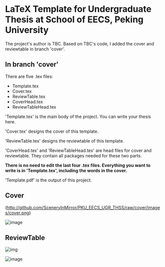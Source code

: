 # LaTeX Template for Undergraduate Thesis at School of EECS, Peking University

The project's author is TBC. Based on TBC's code, I added the cover and reviewtable in branch 'cover'.

## In branch 'cover'

There are five .tex files:

* Template.tex
* Cover.tex
* ReviewTable.tex
* CoverHead.tex
* ReviewTableHead.tex

'Template.tex' is the main body of the project. You can write your thesis here.

'Cover.tex' designs the cover of this template.

'ReviewTable.tex' designs the reviewtable of this template.

'CoverHead.tex' and 'ReviewTableHead.tex' are head files for cover and reviewtable. They contain all packages needed for these two parts.

**There is no need to edit the last four .tex files. Everything you want to write is in 'Template.tex', including the words in the cover.**

'Template.pdf' is the output of this project.

## Cover

(http://github.com/SceneryInMirror/PKU_EECS_UGR_THSS/raw/cover/images/cover.png)

![image](https://github.com/SceneryInMirror/PKU_EECS_UGR_THSS/blob/cover/images/cover.png)

## ReviewTable

![img](http://github.com/SceneryInMirror/PKU_EECS_UGR_THSS/raw/cover/images/reviewtable.png)

![image](https://github.com/SceneryInMirror/PKU_EECS_UGR_THSS/blob/cover/images/reviewtable.png)
